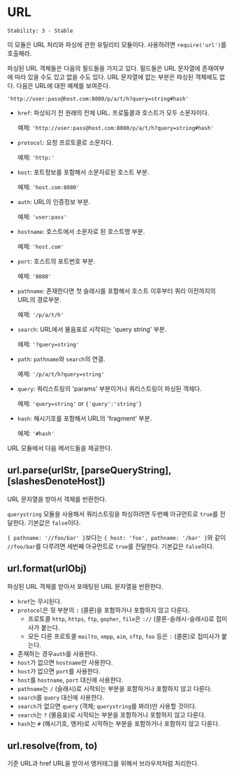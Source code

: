 # URL

    Stability: 3 - Stable

이 모듈은 URL 처리와 파싱에 관한 유틸리티 모듈이다.
사용하려면 `require('url')`를 호출해라.

파싱된 URL 객체들은 다음의 필드들을 가지고 있다. 필드들은 URL 문자열에 존재여부에 따라 
있을 수도 있고 없을 수도 있다. URL 문자열에 없는 부분은 파싱된 객체에도 없다.
다음은 URL에 대한 예제를 보여준다.

`'http://user:pass@host.com:8080/p/a/t/h?query=string#hash'`

* `href`: 파싱되기 전 원래의 전체 URL. 프로톨콜과 호스트가 모두 소문자이다.

    예제: `'http://user:pass@host.com:8080/p/a/t/h?query=string#hash'`

* `protocol`: 요청 프로토콜로 소문자다.

    예제: `'http:'`

* `host`: 포트정보를 포함해서 소문자로된 호스트 부분.

    예제: `'host.com:8080'`

* `auth`: URL의 인증정보 부분.

    예제: `'user:pass'`

* `hostname`: 호스트에서 소문자로 된 호스트명 부분.

    예제: `'host.com'`

* `port`: 호스트의 포트번호 부분.

    예제: `'8080'`

* `pathname`: 존재한다면 첫 슬래시를 포함해서 호스트 이후부터 쿼리 이전까지의
  URL의 경로부분.

    예제: `'/p/a/t/h'`

* `search`: URL에서 물음표로 시작되는 'query string' 부분.

    예제: `'?query=string'`

* `path`: `pathname`와 `search`의 연결.

    예제: `'/p/a/t/h?query=string'`

* `query`: 쿼리스트링의 'params' 부분이거나 쿼리스트링이 파싱된 객체다.

    예제: `'query=string'` or `{'query':'string'}`

* `hash`: 해시기호를 포함해서 URL의 'fragment' 부분.

    예제: `'#hash'`

URL 모듈에서 다음 메서드들을 제공한다.

## url.parse(urlStr, [parseQueryString], [slashesDenoteHost])

URL 문자열을 받아서 객체를 반환한다.

`querystring` 모듈을 사용해서 쿼리스트링을 파싱하려면 
두번째 아규먼트로 `true`를 전달한다.
기본값은 `false`이다.

`{ pathname: '//foo/bar' }`보다는 
`{ host: 'foo', pathname: '/bar' }`와 같이  `//foo/bar`를 
다루려면 세번째 아규먼트로 `true`를 전달한다.
기본값은 `false`이다.

## url.format(urlObj)

파싱된 URL 객체를 받아서 포매팅된 URL 문자열을 반환한다.

* `href`는 무시된다.
* `protocol`은 뒷 부분의 `:` (콜론)을 포함하거나 포함하지 않고 다룬다.
  * 프로토콜 `http`, `https`, `ftp`, `gopher`, `file`은 
    `://` (콜론-슬래시-슬래시)로 접미사가 붙는다.
  * 모든 다른 프로토콜 `mailto`, `xmpp`, `aim`, `sftp`, `foo` 등은 `:` 
    (콜론)로 접미사가 붙는다.
* 존재하는 경우`auth`를 사용한다.
* `host`가 없으면 `hostname`만 사용한다.
* `host`가 없으면 `port`를 사용한다.
* `host`를 `hostname`, `port` 대신에 사용한다.
* `pathname`는 `/` (슬래시)로 시작되는 부분을 포함하거나 포함하지 않고 다룬다.
* `search`를 `query` 대신에 사용한다.
* `search`가 없으면 `query` (객체; `querystring`를 봐라)만 사용할 것이다.
* `search`는 `?` (물음표)로 시작되는 부분을 포함하거나 포함하지 않고 다룬다.
* `hash`는 `#` (해시기호, 앵커)로 시작하는 부분을 포함하거나 포함하지 않고 다룬다.

## url.resolve(from, to)

기준 URL과 href URL을 받아서 앵커테그를 위해서 브라우저처럼 처리한다.
